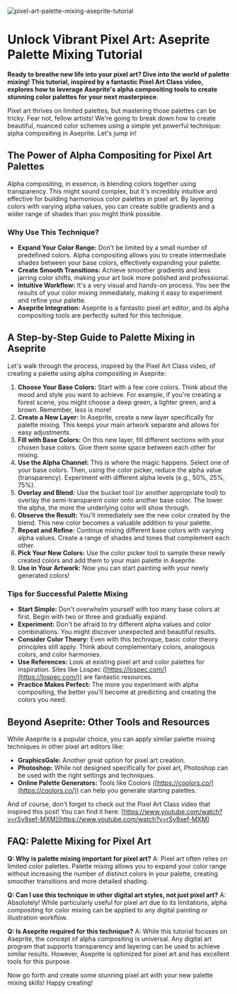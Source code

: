 ![pixel-art-palette-mixing-aseprite-tutorial](https://images.pexels.com/photos/933967/pexels-photo-933967.jpeg?auto=compress&cs=tinysrgb&fit=crop&h=627&w=1200)

# Unlock Vibrant Pixel Art: Aseprite Palette Mixing Tutorial

**Ready to breathe new life into your pixel art? Dive into the world of palette mixing! This tutorial, inspired by a fantastic Pixel Art Class video, explores how to leverage Aseprite's alpha compositing tools to create stunning color palettes for your next masterpiece.**

Pixel art thrives on limited palettes, but mastering those palettes can be tricky. Fear not, fellow artists! We're going to break down how to create beautiful, nuanced color schemes using a simple yet powerful technique: alpha compositing in Aseprite. Let's jump in!

## The Power of Alpha Compositing for Pixel Art Palettes

Alpha compositing, in essence, is blending colors together using transparency. This might sound complex, but it's incredibly intuitive and effective for building harmonious color palettes in pixel art. By layering colors with varying alpha values, you can create subtle gradients and a wider range of shades than you might think possible.

### Why Use This Technique?

*   **Expand Your Color Range:** Don't be limited by a small number of predefined colors. Alpha compositing allows you to create intermediate shades between your base colors, effectively expanding your palette.
*   **Create Smooth Transitions:** Achieve smoother gradients and less jarring color shifts, making your art look more polished and professional.
*   **Intuitive Workflow:** It's a very visual and hands-on process. You see the results of your color mixing immediately, making it easy to experiment and refine your palette.
*   **Aseprite Integration:** Aseprite is a fantastic pixel art editor, and its alpha compositing tools are perfectly suited for this technique.

## A Step-by-Step Guide to Palette Mixing in Aseprite

Let's walk through the process, inspired by the Pixel Art Class video, of creating a palette using alpha compositing in Aseprite:

1.  **Choose Your Base Colors:** Start with a few core colors. Think about the mood and style you want to achieve. For example, if you're creating a forest scene, you might choose a deep green, a lighter green, and a brown. Remember, less is more!
2.  **Create a New Layer:** In Aseprite, create a new layer specifically for palette mixing. This keeps your main artwork separate and allows for easy adjustments.
3.  **Fill with Base Colors:** On this new layer, fill different sections with your chosen base colors. Give them some space between each other for mixing.
4.  **Use the Alpha Channel:** This is where the magic happens. Select one of your base colors. Then, using the color picker, reduce the alpha value (transparency).  Experiment with different alpha levels (e.g., 50%, 25%, 75%).
5.  **Overlay and Blend:**  Use the bucket tool (or another appropriate tool) to overlay the semi-transparent color onto another base color. The lower the alpha, the more the underlying color will show through.
6.  **Observe the Result:** You'll immediately see the new color created by the blend. This new color becomes a valuable addition to your palette.
7.  **Repeat and Refine:** Continue mixing different base colors with varying alpha values. Create a range of shades and tones that complement each other. 
8.  **Pick Your New Colors:** Use the color picker tool to sample these newly created colors and add them to your main palette in Aseprite.
9.  **Use in Your Artwork:** Now you can start painting with your newly generated colors!

### Tips for Successful Palette Mixing

*   **Start Simple:** Don't overwhelm yourself with too many base colors at first. Begin with two or three and gradually expand.
*   **Experiment:** Don't be afraid to try different alpha values and color combinations. You might discover unexpected and beautiful results.
*   **Consider Color Theory:** Even with this technique, basic color theory principles still apply. Think about complementary colors, analogous colors, and color harmonies.
*   **Use References:** Look at existing pixel art and color palettes for inspiration. Sites like Lospec ([https://lospec.com/](https://lospec.com/)) are fantastic resources.
*   **Practice Makes Perfect:** The more you experiment with alpha compositing, the better you'll become at predicting and creating the colors you need.

## Beyond Aseprite: Other Tools and Resources

While Aseprite is a popular choice, you can apply similar palette mixing techniques in other pixel art editors like:

*   **GraphicsGale:** Another great option for pixel art creation.
*   **Photoshop:** While not designed specifically for pixel art, Photoshop can be used with the right settings and techniques.
*   **Online Palette Generators:** Tools like Coolors ([https://coolors.co/](https://coolors.co/)) can help you generate starting palettes.

And of course, don't forget to check out the Pixel Art Class video that inspired this post! You can find it here: [https://www.youtube.com/watch?v=rSy9xef-MXM](https://www.youtube.com/watch?v=rSy9xef-MXM)

## FAQ: Palette Mixing for Pixel Art

**Q: Why is palette mixing important for pixel art?**
A: Pixel art often relies on limited color palettes. Palette mixing allows you to expand your color range without increasing the number of distinct colors in your palette, creating smoother transitions and more detailed shading.

**Q: Can I use this technique in other digital art styles, not just pixel art?**
A: Absolutely! While particularly useful for pixel art due to its limitations, alpha compositing for color mixing can be applied to any digital painting or illustration workflow.

**Q: Is Aseprite required for this technique?**
A: While this tutorial focuses on Aseprite, the concept of alpha compositing is universal. Any digital art program that supports transparency and layering can be used to achieve similar results. However, Aseprite is optimized for pixel art and has excellent tools for this purpose.

Now go forth and create some stunning pixel art with your new palette mixing skills! Happy creating!
